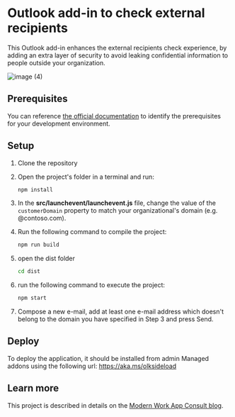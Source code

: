 # Outlook add-in to check external recipients

This Outlook add-in enhances the external recipients check experience, by adding an extra layer of security to avoid leaking confidential information to people outside your organization.

![image (4)](https://user-images.githubusercontent.com/1230332/231283775-efd166c8-4b60-4082-bce6-e11c58c8b07e.png)

## Prerequisites

You can reference [the official documentation](https://learn.microsoft.com/en-us/office/dev/add-ins/develop/yeoman-generator-overview) to identify the prerequisites for your development environment.

## Setup

1. Clone the repository
2. Open the project's folder in a terminal and run:

   ```bash
   npm install
   ```
3. In the **src/launchevent/launchevent.js** file, change the value of the `customerDomain` property to match your organizational's domain (e.g. @contoso.com).
4. Run the following command to compile the project:
   ```bash
   npm run build
   ```
5. open the dist folder
   ```bash
   cd dist
   ```
6. run the following command to execute the project:
   ```bash
   npm start
   ```
7. Compose a new e-mail, add at least one e-mail address which doesn't belong to the domain you have specified in Step 3 and press Send.

## Deploy
To deploy the application, it should be installed from admin Managed addons using the following url:
https://aka.ms/olksideload
## Learn more
This project is described in details on the [Modern Work App Consult blog](https://techcommunity.microsoft.com/t5/modern-work-app-consult-blog/a-better-way-to-identify-external-users-in-an-outlook-mail/ba-p/3793131).
